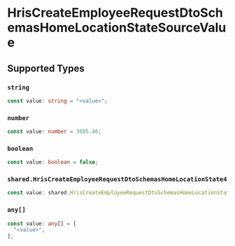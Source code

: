 # HrisCreateEmployeeRequestDtoSchemasHomeLocationStateSourceValue


## Supported Types

### `string`

```typescript
const value: string = "<value>";
```

### `number`

```typescript
const value: number = 3605.46;
```

### `boolean`

```typescript
const value: boolean = false;
```

### `shared.HrisCreateEmployeeRequestDtoSchemasHomeLocationState4`

```typescript
const value: shared.HrisCreateEmployeeRequestDtoSchemasHomeLocationState4 = {};
```

### `any[]`

```typescript
const value: any[] = [
  "<value>",
];
```

